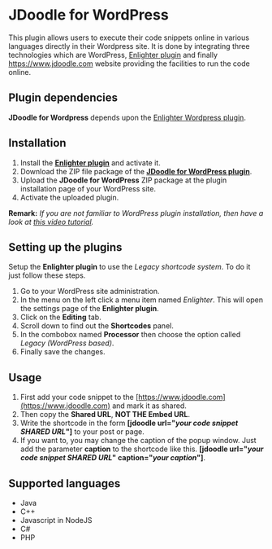 # JDoodle for WordPress
This plugin allows users to execute their code snippets online in various languages directly in their Wordpress site. It is done by integrating three technologies which are WordPress, [Enlighter plugin](https://wordpress.org/plugins/enlighter/) and finally https://www.jdoodle.com website providing the facilities to run the code online.

## Plugin dependencies
**JDoodle for Wordpress** depends upon the [Enlighter Wordpress plugin](https://wordpress.org/plugins/enlighter/).

## Installation
1. Install the [**Enlighter plugin**](https://wordpress.org/plugins/enlighter/) and activate it.
2. Download the ZIP file package of the [**JDoodle for WordPress plugin**](https://github.com/evonox/jdoodle-for-wp/releases/tag/0.1).
3. Upload the **JDoodle for WordPress** ZIP package at the plugin installation page of your WordPress site.
4. Activate the uploaded plugin.

**Remark:** *If you are not familiar to WordPress plugin installation, then have a look at [this video tutorial](https://www.youtube.com/watch?v=AXM1QgMODW0).*

## Setting up the plugins
Setup the **Enlighter plugin** to use the *Legacy shortcode system*. To do it just follow these steps.
1. Go to your WordPress site administration.
2. In the menu on the left click a menu item named *Enlighter*. This will open the settings page of the **Enlighter plugin**.
3. Click on the **Editing** tab.
4. Scroll down to find out the **Shortcodes** panel.
5. In the combobox named **Processor** then choose the option called *Legacy (WordPress based)*.
6. Finally save the changes.

## Usage
1. First add your code snippet to the [https://www.jdoodle.com](https://www.jdoodle.com) and mark it as shared.
2. Then copy the **Shared URL**, **NOT THE Embed URL**.
3. Write the shortcode in the form **\[jdoodle url="*your code snippet SHARED URL*"\]** to your post or page.
4. If you want to, you may change the caption of the popup window. Just add the parameter **caption** to the shortcode like this.
**\[jdoodle url="*your code snippet SHARED URL*"  caption="*your caption*"\]**.

## Supported languages
* Java
* C++
* Javascript in NodeJS
* C#
* PHP











